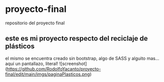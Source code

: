 # proyecto-final

repositorio del proyecto final

## este es mi proyecto respecto del reciclaje de plásticos

el mismo se encuentra creado sin bootstrap, algo de SASS y alguito mas...
aquí un pantallazo, literal!
![screenshot] (https://github.com/RodolfoYacanto/proyecto-final/edit/main/imgs/paginaPlasticos.png)
